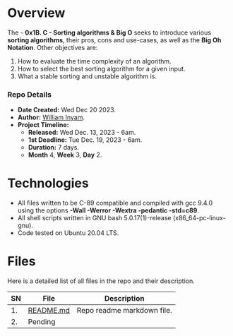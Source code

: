 # Overview #

The - **0x1B. C - Sorting algorithms & Big O** seeks to introduce various **sorting algorithms**, their pros, cons and use-cases, as well as the **Big Oh Notation**. Other objectives are:
1. How to evaluate the time complexity of an algorithm.
2. How to select the best sorting algorithm for a given input.
3. What a stable sorting and unstable algorithm is.


### Repo Details ###
- **Date Created:** Wed Dec 20 2023.
- **Author:** [William Inyam](https.//github.com/thecypherzen).
- **Project Timeline:**
  - **Released:** Wed Dec. 13, 2023 - 6am.
  - **1st Deadline:** Tue Dec. 19, 2023 - 6am.
  - **Duration:** 7 days.
  - **Month** 4, **Week** 3, **Day** 2.


# Technologies #

- All files written to be C-89 compatible and compiled with gcc 9.4.0 using the options **-Wall -Werror -Wextra -pedantic -std=c89**.
- All shell scripts written in GNU bash 5.0.17(1)-release (x86_64-pc-linux-gnu).
- Code tested on Ubuntu 20.04 LTS.


# Files #
Here is a detailed list of all files in the repo and their description.

| SN | File | Description                                   |
|----|------|-----------------------------------------------|
| 1. | [README.md](https://github.com/thecypherzen/sorting_algorithms/README.md) |  Repo readme markdown file. |
| 2. | Pending   |    |
